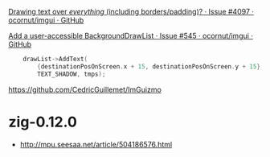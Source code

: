 [Drawing text over *everything* (including borders/padding)? · Issue #4097 · ocornut/imgui · GitHub](https://github.com/ocornut/imgui/issues/4097)

[Add a user-accessible BackgroundDrawList · Issue #545 · ocornut/imgui · GitHub](https://github.com/ocornut/imgui/issues/545)

```cpp
    drawList->AddText(
        {destinationPosOnScreen.x + 15, destinationPosOnScreen.y + 15},
        TEXT_SHADOW, tmps);
```


https://github.com/CedricGuillemet/ImGuizmo


# zig-0.12.0

- http://mpu.seesaa.net/article/504186576.html
